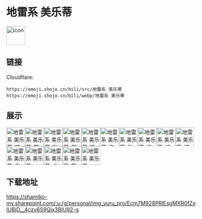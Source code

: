 # 地雷系 美乐蒂
<img src="https://emoji.shojo.cn/bili/src/地雷系 美乐蒂/icon.png" width="50" height="50" alt="icon">

## 链接
Cloudflare:
```
https://emoji.shojo.cn/bili/src/地雷系 美乐蒂
https://emoji.shojo.cn/bili/webp/地雷系 美乐蒂
```
## 展示
<img src="https://emoji.shojo.cn/bili/src/地雷系 美乐蒂/地雷系 美乐蒂-嘿.png" width="50" height="50" alt="地雷系 美乐蒂-嘿"><img src="https://emoji.shojo.cn/bili/src/地雷系 美乐蒂/地雷系 美乐蒂-艾特你.png" width="50" height="50" alt="地雷系 美乐蒂-艾特你"><img src="https://emoji.shojo.cn/bili/src/地雷系 美乐蒂/地雷系 美乐蒂-别圈我.png" width="50" height="50" alt="地雷系 美乐蒂-别圈我"><img src="https://emoji.shojo.cn/bili/src/地雷系 美乐蒂/地雷系 美乐蒂-假笑.png" width="50" height="50" alt="地雷系 美乐蒂-假笑"><img src="https://emoji.shojo.cn/bili/src/地雷系 美乐蒂/地雷系 美乐蒂-晚安.png" width="50" height="50" alt="地雷系 美乐蒂-晚安"><img src="https://emoji.shojo.cn/bili/src/地雷系 美乐蒂/地雷系 美乐蒂-抱抱.png" width="50" height="50" alt="地雷系 美乐蒂-抱抱"><img src="https://emoji.shojo.cn/bili/src/地雷系 美乐蒂/地雷系 美乐蒂-引退.png" width="50" height="50" alt="地雷系 美乐蒂-引退"><img src="https://emoji.shojo.cn/bili/src/地雷系 美乐蒂/地雷系 美乐蒂-捂住耳朵.png" width="50" height="50" alt="地雷系 美乐蒂-捂住耳朵"><img src="https://emoji.shojo.cn/bili/src/地雷系 美乐蒂/地雷系 美乐蒂-想念.png" width="50" height="50" alt="地雷系 美乐蒂-想念"><img src="https://emoji.shojo.cn/bili/src/地雷系 美乐蒂/地雷系 美乐蒂-打哈欠.png" width="50" height="50" alt="地雷系 美乐蒂-打哈欠"><img src="https://emoji.shojo.cn/bili/src/地雷系 美乐蒂/地雷系 美乐蒂-泰酷辣.png" width="50" height="50" alt="地雷系 美乐蒂-泰酷辣"><img src="https://emoji.shojo.cn/bili/src/地雷系 美乐蒂/地雷系 美乐蒂-love.png" width="50" height="50" alt="地雷系 美乐蒂-love"><img src="https://emoji.shojo.cn/bili/src/地雷系 美乐蒂/地雷系 美乐蒂-求求了.png" width="50" height="50" alt="地雷系 美乐蒂-求求了"><img src="https://emoji.shojo.cn/bili/src/地雷系 美乐蒂/地雷系 美乐蒂-等你.png" width="50" height="50" alt="地雷系 美乐蒂-等你"><img src="https://emoji.shojo.cn/bili/src/地雷系 美乐蒂/地雷系 美乐蒂-emm.png" width="50" height="50" alt="地雷系 美乐蒂-emm">

## 下载地址

https://shamiko-my.sharepoint.com/:u:/g/personal/img_yuru_pro/Ecm7M928PRlEsgMXR0fZxIUBjD__4czv6S9Qix3BlU92-g